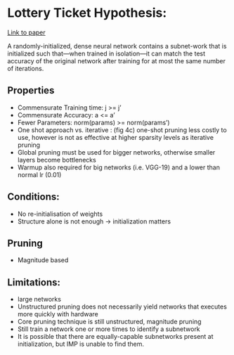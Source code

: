 # Lottery Ticket Hypothesis:
[Link to paper](https://arxiv.org/abs/1803.03635)


A randomly-initialized, dense neural network contains a subnet-work that is initialized such that—when trained in isolation—it can match the test accuracy of the original network after training for at most the same number of iterations.

## Properties


- Commensurate Training time: j >= j’
- Commensurate Accuracy: a <= a’
- Fewer Parameters: norm(params) >= norm(params’)
- One shot approach vs. iterative : (fig 4c) one-shot pruning less costly to use, however is not as effective at higher sparsity levels as iterative pruning
- Global pruning must be used for bigger networks, otherwise smaller layers become bottlenecks
- Warmup also required for big networks (i.e. VGG-19) and a lower than normal lr (0.01)

## Conditions:


- No re-initialisation of weights
- Structure alone is not enough -> initialization matters

## Pruning

- Magnitude based

## Limitations:

- large networks
- Unstructured pruning does not necessarily yield networks that executes more quickly with hardware
- Core pruning technique is still unstructured, magnitude pruning
- Still train a network one or more times to identify a subnetwork
- It is possible that there are equally-capable subnetworks present at initialization, but IMP is unable to find them.
